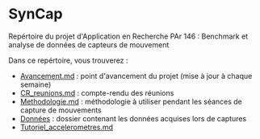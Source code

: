 # SynCap

Repértoire du projet d'Application en Recherche PAr 146 : Benchmark et analyse de données de capteurs de mouvement

Dans ce repértoire, vous trouverez :

* [Avancement.md](https://github.com/AmigoCap/SynCap/blob/master/Avancement.md) : point d'avancement du projet (mise à jour à chaque semaine)
* [CR_reunions.md](https://github.com/AmigoCap/SynCap/blob/master/CR_reunions.md) : compte-rendu des réunions
* [Methodologie.md](https://github.com/AmigoCap/SynCap/blob/master/Methodologie.md) : méthodologie à utiliser pendant les séances de capture de mouvements
* [Données](https://github.com/AmigoCap/SynCap/tree/master/donnees) : dossier contenant les données acquises lors de captures
* [Tutoriel_accelerometres.md](Tutoriel_accelerometres.md)
